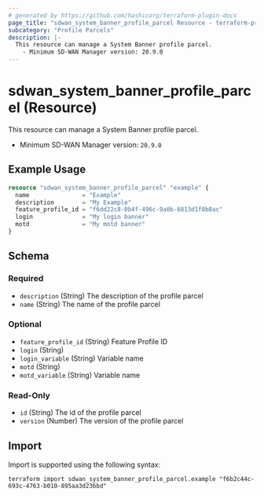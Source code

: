 ```yaml
---
# generated by https://github.com/hashicorp/terraform-plugin-docs
page_title: "sdwan_system_banner_profile_parcel Resource - terraform-provider-sdwan"
subcategory: "Profile Parcels"
description: |-
  This resource can manage a System Banner profile parcel.
    - Minimum SD-WAN Manager version: 20.9.0
---
```


# sdwan_system_banner_profile_parcel (Resource)

This resource can manage a System Banner profile parcel.
  - Minimum SD-WAN Manager version: `20.9.0`

## Example Usage

```terraform
resource "sdwan_system_banner_profile_parcel" "example" {
  name               = "Example"
  description        = "My Example"
  feature_profile_id = "f6dd22c8-0b4f-496c-9a0b-6813d1f8b8ac"
  login              = "My login banner"
  motd               = "My motd banner"
}
```

<!-- schema generated by tfplugindocs -->
## Schema

### Required

- `description` (String) The description of the profile parcel
- `name` (String) The name of the profile parcel

### Optional

- `feature_profile_id` (String) Feature Profile ID
- `login` (String)
- `login_variable` (String) Variable name
- `motd` (String)
- `motd_variable` (String) Variable name

### Read-Only

- `id` (String) The id of the profile parcel
- `version` (Number) The version of the profile parcel

## Import

Import is supported using the following syntax:

```shell
terraform import sdwan_system_banner_profile_parcel.example "f6b2c44c-693c-4763-b010-895aa3d236bd"
```
